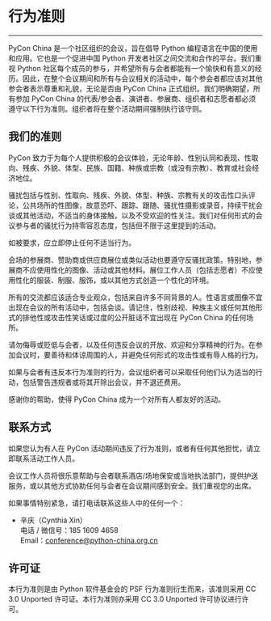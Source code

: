 # 行为准则

---

PyCon China 是一个社区组织的会议，旨在倡导 Python 编程语言在中国的使用和应用。它也是一个促进中国 Python 开发者社区之间交流和合作的平台。我们重视 Python 社区每个成员的参与，并希望所有与会者都能有一个愉快和有意义的经历。因此，在整个会议期间和所有与会议相关的活动中，每个参会者都应该对其他参会者表示尊重和礼貌，无论是否由 PyCon China 正式组织。我们明确期望，所有参加 PyCon China 的代表/参会者、演讲者、参展商、组织者和志愿者都必须遵守以下行为准则。组织者将在整个活动期间强制执行该守则。

## 我们的准则

PyCon 致力于为每个人提供积极的会议体验，无论年龄、性别认同和表现、性取向、残疾、外貌、体型、民族、国籍、种族或宗教（或没有宗教）、教育或社会经济地位。

骚扰包括与性别、性取向、残疾、外貌、体型、种族、宗教有关的攻击性口头评论，公共场所的性图像，故意恐吓、跟踪、跟随、骚扰性摄影或录音，持续干扰会谈或其他活动，不适当的身体接触，以及不受欢迎的性关注。我们对任何形式的会议参与者的骚扰行为持零容忍态度，包括但不限于这里提到的活动。

如被要求，应立即停止任何不适当行为。

会场的参展商、赞助商或供应商展位或类似活动也要遵守反骚扰政策。特别地，参展商不应使用性化的图像、活动或其他材料。展位工作人员（包括志愿者）不应使用性化的服装、制服、服饰，或以其他方式创造一个性化的环境。

所有的交流都应该适合专业观众，包括来自许多不同背景的人。性语言或图像不宜出现在会议的所有活动中，包括会谈。请记住，性别歧视、种族主义或任何其他形式的排他性或攻击性笑话或过度的公开脏话不宜出现在 PyCon China 的任何场所。

请勿侮辱或贬低与会者，以及任何违反会议的开放、欢迎和分享精神的行为。在参加会议时，要善待和体谅周围的人，并避免任何形式的攻击性或有辱人格的行为。

如果与会者有违反本行为准则的行为，会议组织者可以采取任何他们认为适当的行动，包括警告违规者或将其开除出会议，并不退还费用。

感谢你的帮助，使得 PyCon China 成为一个对所有人都友好的活动。

## 联系方式

如果您认为有人在 PyCon 活动期间违反了行为准则，或者有任何其他担忧，请立即联系活动工作人员。

会议工作人员将很乐意帮助与会者联系酒店/场地保安或当地执法部门，提供护送服务，或以其他方式协助任何与会者在会议期间感到安全。我们重视您的出席。

如果事情特别紧急，请打电话联系这些人中的任何一个：

- 辛庆（Cynthia Xin） \
  电话 / 微信号：185 1609 4658 \
  Email：<conference@python-china.org.cn>

## 许可证

本行为准则是由 Python 软件基金会的 PSF 行为准则衍生而来，该准则采用 CC 3.0 Unported 许可证。本行为准则亦采用 CC 3.0 Unported 许可协议进行许可。
